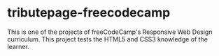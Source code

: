 # tributepage-freecodecamp
This is one of the projects of freeCodeCamp's Responsive Web Design curriculum. This project tests the HTML5 and CSS3 knowledge of the learner.
